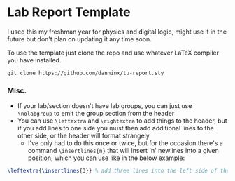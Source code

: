 # Lab Report Template

I used this my freshman year for physics and digital logic, might use it in the future but don't plan on updating it any time soon.

To use the template just clone the repo and use whatever LaTeX compiler you have installed.
```
git clone https://github.com/danninx/tu-report.sty
```

### Misc.
- If your lab/section doesn't have lab groups, you can just use `\nolabgroup` to emit the group section from the header
- You can use `\leftextra` and `\rightextra` to add things to the header, but if you add lines to one side you must then add additional lines to the other side, or the header will format strangely
    - I've only had to do this once or twice, but for the occasion there's a command `\insertlines{n}` that will insert 'n' newlines into a given position, which you can use like in the below example:

```tex
\leftextra{\insertlines{3}} % add three lines into the left side of the header
```

